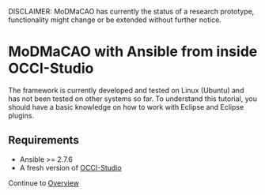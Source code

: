 DISCLAIMER: MoDMaCAO has currently the status of a research prototype, functionality might change or be extended without 
further notice.

# MoDMaCAO with Ansible from inside OCCI-Studio
The framework is currently developed and tested on Linux (Ubuntu) and has not been tested on other systems so
far. To understand this tutorial, you should have a basic knowledge on how to work with Eclipse and Eclipse plugins.

## Requirements
- Ansible >= 2.7.6
- A fresh version of [OCCI-Studio](https://github.com/occiware/OCCI-Studio/releases)

Continue to [Overview](doc/ansibletutorlal/overview.md)















